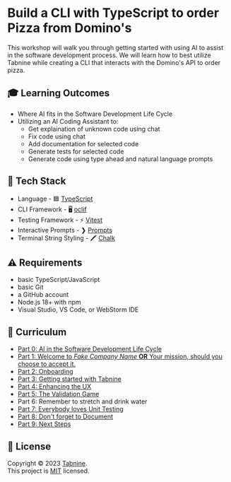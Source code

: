 # Build a CLI with TypeScript to order Pizza from Domino's

This workshop will walk you through getting started with using AI to assist in the software development process. We will learn how to best utilize Tabnine while creating a CLI that interacts with the Domino's API to order pizza.

## 🎓 Learning Outcomes

- Where AI fits in the Software Development Life Cycle
- Utilizing an AI Coding Assistant to:
  - Get explaination of unknown code using chat
  - Fix code using chat
  - Add documentation for selected code
  - Generate tests for selected code
  - Generate code using type ahead and natural language prompts

## 🥞 Tech Stack

- Language - 🟦 [TypeScript](https://www.typescriptlang.org/)
- CLI Framework - 🖥️ [oclif](https://oclif.io/)
- Testing Framework - ⚡️ [Vitest](https://vitest.dev)
- Interactive Prompts - ❯ [Prompts](https://github.com/terkelg/prompts)
- Terminal String Styling - 🖍️ [Chalk](https://github.com/chalk/chalk)

## ⚠️ Requirements

- basic TypeScript/JavaScript
- basic Git
- a GitHub account
- Node.js 18+ with npm
- Visual Studio, VS Code, or WebStorm IDE

## 📓 Curriculum

- [Part 0: AI in the Software Development Life Cycle](workshop/part-0.md)
- [Part 1: Welcome to _Fake Company Name_ **OR** Your mission, should you choose to accept it.](workshop/part-1.md)
- [Part 2: Onboarding](workshop/part-2.md)
- [Part 3: Getting started with Tabnine](workshop/part-3.md)
- [Part 4: Enhancing the UX](workshop/part-4.md)
- [Part 5: The Validation Game](workshop/part-5.md)
- Part 6: Remember to stretch and drink water
- [Part 7: Everybody loves Unit Testing](workshop/part-7.md)
- [Part 8: Don't forget to Document](workshop/part-8.md)
- [Part 9: Next Steps](workshop/part-9.md)

## 📝 License

Copyright © 2023 [Tabnine](https://tabnine.com). <br />
This project is [MIT](./LICENSE) licensed.
